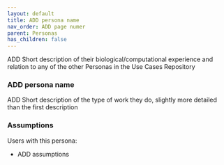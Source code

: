 ```yaml
---
layout: default
title: ADD persona name
nav_order: ADD page numer
parent: Personas
has_children: false
---
```


ADD Short description of their biological/computational experience and relation to any of the other Personas in the Use Cases Repository

### ADD persona name

ADD Short description of the type of work they do, slightly more detailed than the first description

### Assumptions

Users with this persona:

-   ADD assumptions

